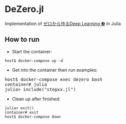 # DeZero.jl
Implementation of [ゼロから作るDeep Learning ❸](https://www.oreilly.co.jp/books/9784873119069/) in Julia

## How to run
- Start the container:
```
host$ docker-compose up -d
```

- Get into the container then run examples:
<pre>
host$ docker-compose exec dezero bash
container# julia
julia> include("step<i>xx</i>.jl")
</pre>

- Clean up after finished:
```
julia> exit()
container# exit
host$ docker-compose down
```
